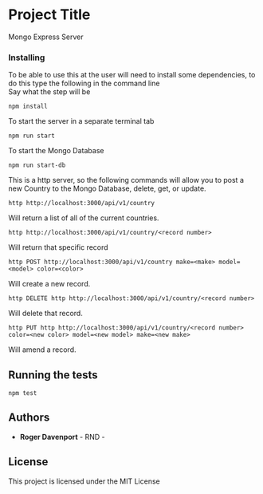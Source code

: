 # Project Title

Mongo Express Server



### Installing

To be able to use this at the user will need to install some dependencies, to do this type the following in the command line  
Say what the step will be

```
npm install
```
To start the server in a separate terminal tab
```
npm run start
```
To start the Mongo Database  
```
npm run start-db
```

This is a http server, so the following commands will allow you to post a new Country to the Mongo Database, delete, get, or update.

```
http http://localhost:3000/api/v1/country
```
Will return a list of all of the current countries.
```
http http://localhost:3000/api/v1/country/<record number>  
```
Will return that specific record
```
http POST http://localhost:3000/api/v1/country make=<make> model=<model> color=<color>  
```
Will create a new record.
```
http DELETE http http://localhost:3000/api/v1/country/<record number>
```
Will delete that record.
```
http PUT http http://localhost:3000/api/v1/country/<record number> color=<new color> model=<new model> make=<new make>
```
Will amend a record.



## Running the tests

```npm test```



## Authors

* **Roger Davenport** - RND -

## License

This project is licensed under the MIT License
